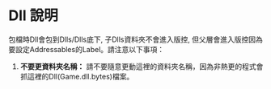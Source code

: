 # Dll 說明

包檔時Dll會包到Dlls/Dlls底下, 子Dlls資料夾不會進入版控, 但父層會進入版控因為要設定Addressables的Label。請注意以下事項：

1. **不要更資料夾名稱：** 請不要隨意更動這裡的資料夾名稱，因為非熱更的程式會抓這裡的Dll(Game.dll.bytes)檔案。
